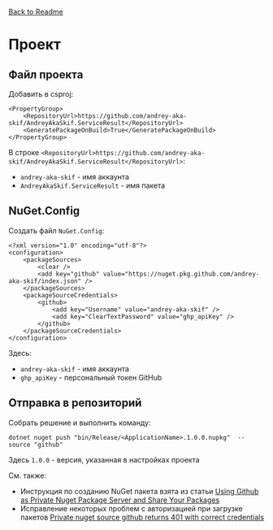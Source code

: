 [Back to Readme](../README.md)

# Проект
## Файл проекта
Добавить в csproj:
```csproj
<PropertyGroup>
	<RepositoryUrl>https://github.com/andrey-aka-skif/AndreyAkaSkif.ServiceResult</RepositoryUrl>
	<GeneratePackageOnBuild>True</GeneratePackageOnBuild>
</PropertyGroup>
```

В строке `<RepositoryUrl>https://github.com/andrey-aka-skif/AndreyAkaSkif.ServiceResult</RepositoryUrl>`:
- `andrey-aka-skif` - имя аккаунта
- `AndreyAkaSkif.ServiceResult` - имя пакета

## NuGet.Config
Создать файл `NuGet.Config`:

```Config
<?xml version="1.0" encoding="utf-8"?>
<configuration>
	<packageSources>
		<clear />
		<add key="github" value="https://nuget.pkg.github.com/andrey-aka-skif/index.json" />
	</packageSources>
	<packageSourceCredentials>
		<github>
			<add key="Username" value="andrey-aka-skif" />
			<add key="ClearTextPassword" value="ghp_apiKey" />
		</github>
	</packageSourceCredentials>
</configuration>
```

Здесь:
- `andrey-aka-skif` - имя аккаунта
- `ghp_apiKey` - персональный токен GitHub

## Отправка в репозиторий
Собрать решение и выполнить команду:
```shell
dotnet nuget push "bin/Release/<ApplicationName>.1.0.0.nupkg"  --source "github"
```

Здесь `1.0.0` - версия, указанная в настройках проекта

См. также:
- Инструкция по созданию NuGet пакета взята из статьи [Using Github as Private Nuget Package Server and Share Your Packages](https://www.codeproject.com/Tips/5292364/Using-Github-as-Private-Nuget-Package-Server-and-S)
- Исправление некоторых проблем с авторизацией при загрузке  пакетов [Private nuget source github returns 401 with correct credentials](https://stackoverflow.com/questions/67793959/private-nuget-source-github-returns-401-with-correct-credentials)

